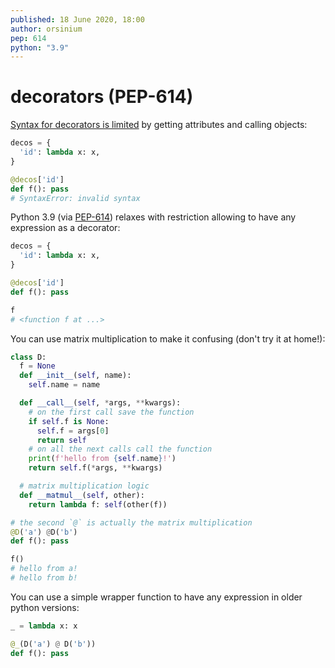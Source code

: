 ```yaml
---
published: 18 June 2020, 18:00
author: orsinium
pep: 614
python: "3.9"
---
```


# decorators (PEP-614)

[Syntax for decorators is limited](https://t.me/pythonetc/16) by getting attributes and calling objects:

```python
decos = {
  'id': lambda x: x,
}

@decos['id']
def f(): pass
# SyntaxError: invalid syntax
```

Python 3.9 (via [PEP-614](https://www.python.org/dev/peps/pep-0614/)) relaxes with restriction allowing to have any expression as a decorator:

```python
decos = {
  'id': lambda x: x,
}

@decos['id']
def f(): pass

f
# <function f at ...>
```

You can use matrix multiplication to make it confusing (don't try it at home!):

```python
class D:
  f = None
  def __init__(self, name):
    self.name = name

  def __call__(self, *args, **kwargs):
    # on the first call save the function
    if self.f is None:
      self.f = args[0]
      return self
    # on all the next calls call the function
    print(f'hello from {self.name}!')
    return self.f(*args, **kwargs)

  # matrix multiplication logic
  def __matmul__(self, other):
    return lambda f: self(other(f))

# the second `@` is actually the matrix multiplication
@D('a') @D('b')
def f(): pass

f()
# hello from a!
# hello from b!
```

You can use a simple wrapper function to have any expression in older python versions:

```python
_ = lambda x: x

@_(D('a') @ D('b'))
def f(): pass
```
